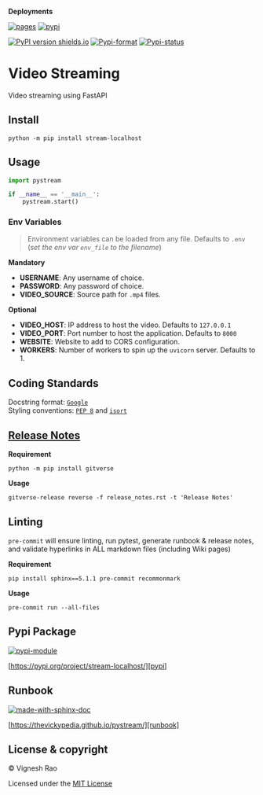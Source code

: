 **Deployments**

[![pages](https://github.com/thevickypedia/pystream/actions/workflows/pages/pages-build-deployment/badge.svg)][gha_pages]
[![pypi](https://github.com/thevickypedia/pystream/actions/workflows/python-publish.yml/badge.svg)][gha_pypi]

[![PyPI version shields.io](https://img.shields.io/pypi/v/stream-localhost)][pypi]
[![Pypi-format](https://img.shields.io/pypi/format/stream-localhost)](https://pypi.org/project/stream-localhost/#files)
[![Pypi-status](https://img.shields.io/pypi/status/stream-localhost)][pypi]

# Video Streaming
Video streaming using FastAPI

## Install
```shell
python -m pip install stream-localhost
```

## Usage
```python
import pystream

if __name__ == '__main__':
    pystream.start()
```

### Env Variables
> Environment variables can be loaded from any file. Defaults to `.env` (_set the env var `env_file` to the filename_)

**Mandatory**
- **USERNAME**: Any username of choice.
- **PASSWORD**: Any password of choice.
- **VIDEO_SOURCE**: Source path for `.mp4` files.

**Optional**
- **VIDEO_HOST**: IP address to host the video. Defaults to `127.0.0.1`
- **VIDEO_PORT**: Port number to host the application. Defaults to `8000`
- **WEBSITE**: Website to add to CORS configuration.
- **WORKERS**: Number of workers to spin up the `uvicorn` server. Defaults to 1.

## Coding Standards
Docstring format: [`Google`][google-docs] <br>
Styling conventions: [`PEP 8`][pep8] and [`isort`][isort]

## [Release Notes][release-notes]
**Requirement**
```shell
python -m pip install gitverse
```

**Usage**
```shell
gitverse-release reverse -f release_notes.rst -t 'Release Notes'
```

## Linting
`pre-commit` will ensure linting, run pytest, generate runbook & release notes, and validate hyperlinks in ALL
markdown files (including Wiki pages)

**Requirement**
```shell
pip install sphinx==5.1.1 pre-commit recommonmark
```

**Usage**
```shell
pre-commit run --all-files
```

## Pypi Package
[![pypi-module](https://img.shields.io/badge/Software%20Repository-pypi-1f425f.svg)][pypi-repo]

[https://pypi.org/project/stream-localhost/][pypi]

## Runbook
[![made-with-sphinx-doc](https://img.shields.io/badge/Code%20Docs-Sphinx-1f425f.svg)][sphinx]

[https://thevickypedia.github.io/pystream/][runbook]

## License & copyright

&copy; Vignesh Rao

Licensed under the [MIT License][license]

[license]: https://github.com/thevickypedia/pystream/blob/master/LICENSE
[pypi]: https://pypi.org/project/stream-localhost
[pypi-repo]: https://packaging.python.org/tutorials/packaging-projects/
[release-notes]: https://github.com/thevickypedia/pystream/blob/master/release_notes.rst
[gha_pages]: https://github.com/thevickypedia/pystream/actions/workflows/pages/pages-build-deployment
[gha_pypi]: https://github.com/thevickypedia/pystream/actions/workflows/python-publish.yml
[google-docs]: https://google.github.io/styleguide/pyguide.html#38-comments-and-docstrings
[pep8]: https://www.python.org/dev/peps/pep-0008/
[isort]: https://pycqa.github.io/isort/
[sphinx]: https://www.sphinx-doc.org/en/master/man/sphinx-autogen.html
[runbook]: https://thevickypedia.github.io/pystream/
